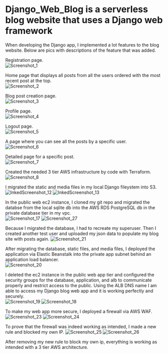 # Django_Web_Blog is a serverless blog website that uses a Django web framework

When developing the Django app, I implemented a lot features to the blog website. Below are pics with descriptions of the feature that was added.  

Registration page.  
![Screenshot_1](https://user-images.githubusercontent.com/109190196/233529773-3bbfd83e-3552-4bb5-9916-af4d119e2edc.jpg)

Home page that displays all posts from all the users ordered with the most recent post at the top.  
![Screenshot_2](https://user-images.githubusercontent.com/109190196/233529967-0a9b4756-2f53-4338-8448-31f90700bf87.jpg)

Blog post creation page.  
![Screenshot_3](https://user-images.githubusercontent.com/109190196/233530013-2f767819-c73d-42a1-8009-ae74230f4d6d.jpg)

Profile page.  
![Screenshot_4](https://user-images.githubusercontent.com/109190196/233530049-c27a0933-a89c-4dfc-b355-f01654b29da4.jpg)

Logout page.  
![Screenshot_5](https://user-images.githubusercontent.com/109190196/233530090-4bc0fd91-44f1-490e-8a5f-4f13b4525937.jpg)

A page where you can see all the posts by a specific user.  
![Screenshot_6](https://user-images.githubusercontent.com/109190196/233530147-3130d953-e667-4d51-86e2-c9de2a28f3a1.jpg)

Detailed page for a specific post.  
![Screenshot_7](https://user-images.githubusercontent.com/109190196/233530186-8f5b2d02-0e91-423b-a0bd-00621f006d46.jpg)


Created the needed 3 tier AWS infrastructure by code with Terraform.  
![Screenshot_8](https://user-images.githubusercontent.com/109190196/233530291-6465ed88-aca3-4680-be59-1021d292190a.jpg)

I migrated the static and media files in my local Django fileystem into S3.  
![InkedScreenshot_12](https://user-images.githubusercontent.com/109190196/234468180-b403aa2f-b5d8-4e65-ae2f-46b6920f02ee.jpg)
![InkedScreenshot_13](https://user-images.githubusercontent.com/109190196/234466750-6e9db9e5-40b9-47b7-a4eb-0b75405e3d8c.jpg)  

In the public web ec2 instance, I cloned my git repo and migrated the databse from the local sqlite db into the AWS RDS PostgreSQL db in the private database tier in my vpc.  
![Screenshot_17](https://user-images.githubusercontent.com/109190196/234466338-eba8561a-5423-4cb3-8281-a6b61256d95c.jpg)
![Screenshot_27](https://user-images.githubusercontent.com/109190196/234467140-2d051c99-20fc-41fb-8cf1-95fc7a709522.jpg)

Because I migrated the database, I had to recreate my superuser. Then I created another test user and uploaded my json data to populate my blog site with posts again. 
![Screenshot_21](https://user-images.githubusercontent.com/109190196/234467002-017072f9-1ef2-48a6-9a42-c5460151eecb.jpg)

After migrating the database, static files, and media files, I deployed the application via Elastic Beanstalk into the private app subnet behind an application load balancer.  
![Screenshot_20](https://user-images.githubusercontent.com/109190196/234467369-d6d87d88-72df-4236-989f-d2dee1daad3e.jpg)

I deleted the ec2 instance in the public web app tier and configured the security groups for the database, application, and alb to communicate properly and restrict access to the public. Using the ALB DNS name I am able to access my Django blog web app and it is working perfectly and securely.  
![Screenshot_19](https://user-images.githubusercontent.com/109190196/234467629-d5536490-f0dd-412e-ac50-256d359186ff.jpg)
![Screenshot_18](https://user-images.githubusercontent.com/109190196/234467646-1f52a72c-6327-47a8-bc39-a81d4bb4a711.jpg)

To make my web app more secure, I deployed a firewall via AWS WAF. 
![Screenshot_23](https://user-images.githubusercontent.com/109190196/234467796-ffc850c1-de26-4917-a53f-6b207e482a08.jpg)
![Screenshot_24](https://user-images.githubusercontent.com/109190196/234468461-b38e7bf2-68b3-499a-9a0a-668748e71978.jpg)

To prove that the firewall was indeed working as intended, I made a new rule and blocked my own IP.
![Screenshot_25](https://user-images.githubusercontent.com/109190196/234467864-34b2e67e-3890-46e9-a0a5-ee3d2e769df8.jpg)
![Screenshot_26](https://user-images.githubusercontent.com/109190196/234467875-49f70add-ec09-4acb-bada-1f62d6cb61ac.jpg)

After removing my new rule to block my own ip, everything is working as intended with a 3 tier AWS architecture.
